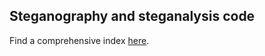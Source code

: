 

## Steganography and steganalysis code

Find a comprehensive index [here](https://daniellerch.me/code-en).
